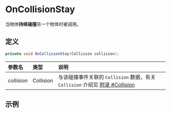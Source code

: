 # OnCollisionStay

当物体**持续碰撞**另一个物体时被调用。

## 定义

```csharp
private void OnCollisionStay(Collision collision);
```

| 参数名       | 类型        | 说明                                                                                   |
|:--------- |:--------- |:------------------------------------------------------------------------------------ |
| collision | Collision | 与该碰撞事件关联的 `Collision` 数据，有关 `Collision` 介绍见 [附录 #Collision](./appendix.md#collision) |

## 示例
